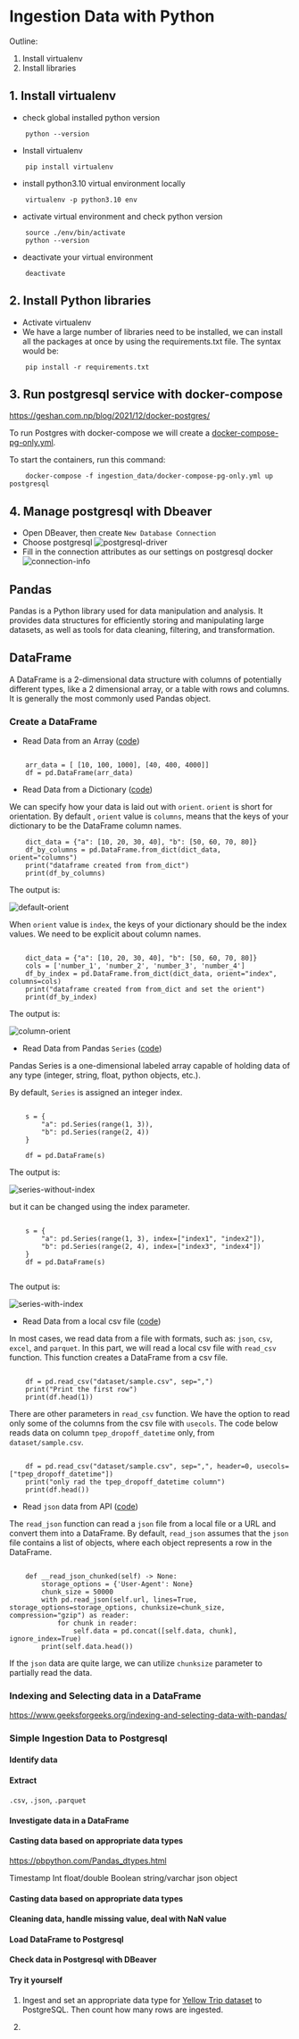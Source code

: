 # Ingestion Data with Python

Outline: 
1. Install virtualenv
2. Install libraries

## 
## 1. Install virtualenv

- check global installed python version 

```
    python --version
```

- Install virtualenv

```
    pip install virtualenv
```

- install python3.10 virtual environment locally

```
    virtualenv -p python3.10 env
```

- activate virtual environment and check python version

```
    source ./env/bin/activate
    python --version
```

- deactivate your virtual environment

```
    deactivate
```

## 2. Install Python libraries 

- Activate virtualenv
- We have a large number of libraries need to be installed, we can install all the packages at once by using the requirements.txt file. The syntax would be:

```
    pip install -r requirements.txt
```

## 3. Run postgresql service with docker-compose

https://geshan.com.np/blog/2021/12/docker-postgres/

To run Postgres with docker-compose we will create a [docker-compose-pg-only.yml](./ingestion_data/docker-compose-pg-only.yml).

To start the containers, run this command: 

```
    docker-compose -f ingestion_data/docker-compose-pg-only.yml up postgresql
```

## 4. Manage postgresql with Dbeaver

- Open DBeaver, then create `New Database Connection`
- Choose postgresql ![postgresql-driver](./img/ingestion__dbeaver-postgresql.png)
- Fill in the connection attributes as our settings on postgresql docker ![connection-info](./img/ingestion__dbeaver-info.png)

## Pandas

Pandas is a Python library used for data manipulation and analysis. It provides data structures for efficiently storing and manipulating large datasets, as well as tools for data cleaning, filtering, and transformation.

## DataFrame

A DataFrame is a 2-dimensional data structure with columns of potentially different types, like a 2 dimensional array, or a table with rows and columns. It is generally the most commonly used Pandas object.

### Create a DataFrame

- Read Data from an Array ([code](./ingestion_data/dataframe_from_arrays.py))

```

    arr_data = [ [10, 100, 1000], [40, 400, 4000]]
    df = pd.DataFrame(arr_data)

```

- Read Data from a Dictionary ([code](./ingestion_data/dataframe_from_dict.py))

We can specify how your data is laid out with `orient`. `orient` is short for orientation. By default , `orient` value is `columns`, means that the keys of your dictionary to be the DataFrame column names. 

```
    dict_data = {"a": [10, 20, 30, 40], "b": [50, 60, 70, 80]}
    df_by_columns = pd.DataFrame.from_dict(dict_data, orient="columns")
    print("dataframe created from from_dict")
    print(df_by_columns)

```

The output is: 

![default-orient](./img/ingestion__df-dict-orient-default.png)


When `orient` value is `index`, the keys of your dictionary should be the index values. We need to be explicit about column names.

```

    dict_data = {"a": [10, 20, 30, 40], "b": [50, 60, 70, 80]}
    cols = ['number_1', 'number_2', 'number_3', 'number_4']
    df_by_index = pd.DataFrame.from_dict(dict_data, orient="index", columns=cols)
    print("dataframe created from from_dict and set the orient")
    print(df_by_index)

```

The output is: 

![column-orient](./img/ingestion__df-dict-orient-column.png)


- Read Data from Pandas `Series` ([code](./ingestion_data/dataframe_from_series.py))

Pandas Series is a one-dimensional labeled array capable of holding data of any type (integer, string, float, python objects, etc.).

By default, `Series` is assigned an integer index.

```

    s = {
        "a": pd.Series(range(1, 3)), 
        "b": pd.Series(range(2, 4))
    }

    df = pd.DataFrame(s)

```

The output is: 


![series-without-index](./img/ingestion__df-series-no-index.png)



but it can be changed using the index parameter.

```

    s = {
        "a": pd.Series(range(1, 3), index=["index1", "index2"]),
        "b": pd.Series(range(2, 4), index=["index3", "index4"])
    }
    df = pd.DataFrame(s)


```

The output is: 

![series-with-index](./img/ingestion__df-series-index.png)


- Read Data from a local csv file ([code](./ingestion_data/dataframe_from_file.py))

In most cases, we read data from a file with formats, such as: `json`, `csv`, `excel`, and `parquet`. In this part, we will read a local csv file with `read_csv` function. This function creates a DataFrame from a csv file.

```

    df = pd.read_csv("dataset/sample.csv", sep=",")
    print("Print the first row")
    print(df.head(1))

```

There are other parameters in `read_csv` function. We have the option to read only some of the columns from the csv file with `usecols`. The code below reads data on column `tpep_dropoff_datetime` only, from `dataset/sample.csv`.

```

    df = pd.read_csv("dataset/sample.csv", sep=",", header=0, usecols=["tpep_dropoff_datetime"])
    print("only rad the tpep_dropoff_datetime column")
    print(df.head())

```

- Read `json` data from API ([code](./ingestion_data/ingest.py))

The `read_json` function can read a `json` file from a local file or a URL and convert them into a DataFrame. By default, `read_json` assumes that the `json` file contains a list of objects, where each object represents a row in the DataFrame.

```

    def __read_json_chunked(self) -> None:
        storage_options = {'User-Agent': None}
        chunk_size = 50000
        with pd.read_json(self.url, lines=True, storage_options=storage_options, chunksize=chunk_size, compression="gzip") as reader: 
            for chunk in reader:
                self.data = pd.concat([self.data, chunk], ignore_index=True)
        print(self.data.head())

```

If the `json` data are quite large, we can utilize `chunksize` parameter to partially read the data.

### Indexing and Selecting data in a DataFrame

https://www.geeksforgeeks.org/indexing-and-selecting-data-with-pandas/ 

### Simple Ingestion Data to Postgresql

#### Identify data

#### Extract 

`.csv`, `.json`, `.parquet`

#### Investigate data in a DataFrame

#### Casting data based on appropriate data types

https://pbpython.com/Pandas_dtypes.html

Timestamp
Int
float/double
Boolean
string/varchar
json object

#### Casting data based on appropriate data types

#### Cleaning data, handle missing value, deal with NaN value 

#### Load DataFrame to Postgresql

#### Check data in Postgresql with DBeaver

#### Try it yourself

1. Ingest and set an appropriate data type for [Yellow Trip dataset](./dataset/yellow_tripdata_2020-07.csv) to PostgreSQL. Then count how many rows are ingested.

2. 
